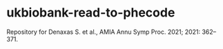 # ukbiobank-read-to-phecode
Repository for Denaxas S. et al., AMIA Annu Symp Proc. 2021; 2021: 362–371.
